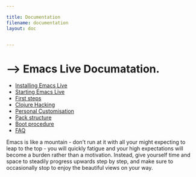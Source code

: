 ```yaml
---

title: Documentation
filename: documentation
layout: doc


---
```


# --> Emacs Live Documatation.

* [Installing Emacs Live](doc-installation.html)
* [Starting Emacs Live](doc-starting.html)
* [First steps](doc-first-steps.html)
* [Clojure Hacking](doc-clojure.html)
* [Personal Customisation](doc-customisation.html)
* [Pack structure](doc-pack-structure.html)
* [Boot procedure](doc-booting.html)
* [FAQ](doc-faq.html)

Emacs is like a mountain - don't run at it with all your might expecting
to leap to the top - you will quickly fatigue and your high expectations
will become a burden rather than a motivation. Instead, give yourself
time and space to steadily progress upwards step by step, and make sure to
occasionally stop to enjoy the beautiful views on your way.
